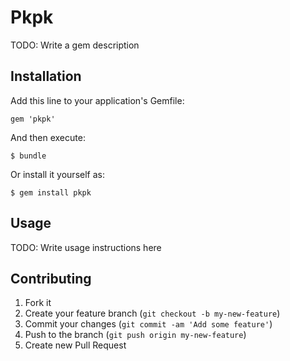# Pkpk

TODO: Write a gem description

## Installation

Add this line to your application's Gemfile:

    gem 'pkpk'

And then execute:

    $ bundle

Or install it yourself as:

    $ gem install pkpk

## Usage

TODO: Write usage instructions here

## Contributing

1. Fork it
2. Create your feature branch (`git checkout -b my-new-feature`)
3. Commit your changes (`git commit -am 'Add some feature'`)
4. Push to the branch (`git push origin my-new-feature`)
5. Create new Pull Request
